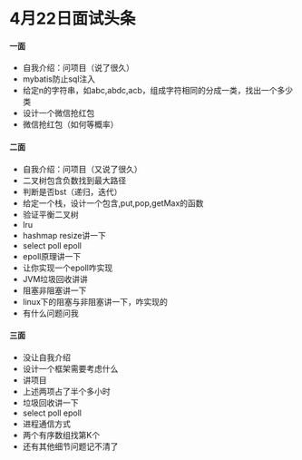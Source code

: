 # 4月22日面试头条

#### 一面


* 自我介绍：问项目（说了很久）
* mybatis防止sql注入
* 给定n的字符串，如abc,abdc,acb，组成字符相同的分成一类，找出一个多少类
* 设计一个微信抢红包
* 微信抢红包（如何等概率）


#### 二面


* 自我介绍：问项目（又说了很久）
* 二叉树包含负数找到最大路径
* 判断是否bst（递归，迭代）
* 给定一个栈，设计一个包含,put,pop,getMax的函数
* 验证平衡二叉树
* lru
* hashmap resize讲一下
* select poll epoll
* epoll原理讲一下
* 让你实现一个epoll咋实现
* JVM垃圾回收讲讲
* 阻塞非阻塞讲一下
* linux下的阻塞与非阻塞讲一下，咋实现的
* 有什么问题问我


#### 三面


* 没让自我介绍
* 设计一个框架需要考虑什么
* 讲项目
* 上述两项占了半个多小时
* 垃圾回收讲一下
* select poll epoll
* 进程通信方式
* 两个有序数组找第K个
* 还有其他细节问题记不清了

